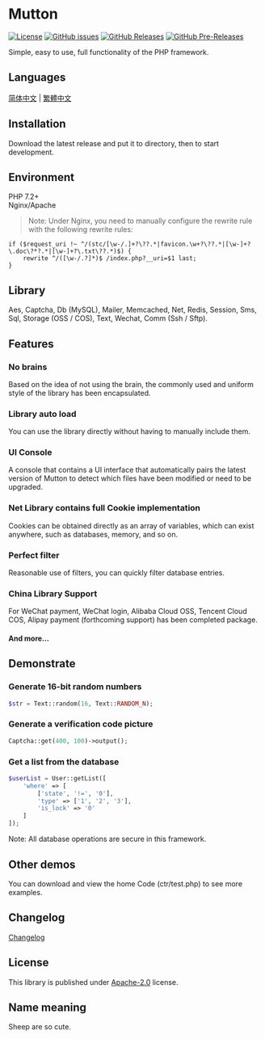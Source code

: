 # Mutton

[![License](https://img.shields.io/github/license/MaiyunNET/Mutton.svg)](https://github.com/MaiyunNET/Mutton/blob/master/LICENSE)
[![GitHub issues](https://img.shields.io/github/issues/MaiyunNET/Mutton.svg)](https://github.com/MaiyunNET/Mutton/issues)
[![GitHub Releases](https://img.shields.io/github/release/MaiyunNET/Mutton.svg)](https://github.com/MaiyunNET/Mutton/releases "Stable Release")
[![GitHub Pre-Releases](https://img.shields.io/github/release/MaiyunNET/Mutton/all.svg)](https://github.com/MaiyunNET/Mutton/releases "Pre-Release")

Simple, easy to use, full functionality of the PHP framework.

## Languages

[简体中文](doc/README.zh-CN.md) | [繁體中文](doc/README.zh-TW.md)

## Installation

Download the latest release and put it to directory, then to start development.

## Environment

PHP 7.2+  
Nginx/Apache

> Note: Under Nginx, you need to manually configure the rewrite rule with the following rewrite rules:

```
if ($request_uri !~ ^/(stc/[\w-/.]+?\??.*|favicon.\w+?\??.*|[\w-]+?\.doc\?*?.*|[\w-]+?\.txt\??.*)$) {
    rewrite ^/([\w-/.?]*)$ /index.php?__uri=$1 last;
}
```

## Library

Aes, Captcha, Db (MySQL), Mailer, Memcached, Net, Redis, Session, Sms, Sql, Storage (OSS / COS), Text, Wechat, Comm (Ssh / Sftp).

## Features

### No brains

Based on the idea of not using the brain, the commonly used and uniform style of the library has been encapsulated.

### Library auto load

You can use the library directly without having to manually include them.

### UI Console

A console that contains a UI interface that automatically pairs the latest version of Mutton to detect which files have been modified or need to be upgraded.

### Net Library contains full Cookie implementation

Cookies can be obtained directly as an array of variables, which can exist anywhere, such as databases, memory, and so on.

### Perfect filter

Reasonable use of filters, you can quickly filter database entries.

### China Library Support

For WeChat payment, WeChat login, Alibaba Cloud OSS, Tencent Cloud COS, Alipay payment (forthcoming support) has been completed package.

#### And more...

## Demonstrate

### Generate 16-bit random numbers

```php
$str = Text::random(16, Text::RANDOM_N);
```

### Generate a verification code picture

```php
Captcha::get(400, 100)->output();
```

### Get a list from the database

```php
$userList = User::getList([
    'where' => [
        ['state', '!=', '0'],
        'type' => ['1', '2', '3'],
        'is_lock' => '0'
    ]
]);
```

Note: All database operations are secure in this framework.

## Other demos

You can download and view the home Code (ctr/test.php) to see more examples.

## Changelog

[Changelog](doc/CHANGELOG.md)

## License

This library is published under [Apache-2.0](./LICENSE) license.

## Name meaning

Sheep are so cute.